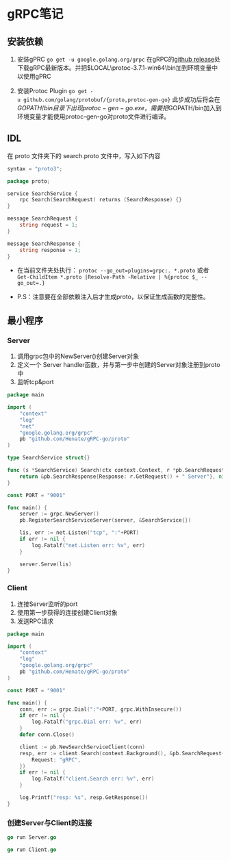 # gRPC笔记

## 安装依赖
1. 安装gPRC
`go get -u google.golang.org/grpc`
在gRPC的[github release](https://github.com/protocolbuffers/protobuf/releases)处下载gRPC最新版本。并把$LOCAL\protoc-3.7.1-win64\bin加到环境变量中以使用gPRC

2. 安装Protoc Plugin
`go get -u github.com/golang/protobuf/{proto,protoc-gen-go}`
此步成功后将会在$GOPATH/bin目录下出现protoc-gen-go.exe，需要把$GOPATH/bin加入到环境变量才能使用protoc-gen-go对proto文件进行编译。

## IDL

在 proto 文件夹下的 search.proto 文件中，写入如下内容
```go
syntax = "proto3";

package proto;

service SearchService {
    rpc Search(SearchRequest) returns (SearchResponse) {}
}

message SearchRequest {
    string request = 1;
}

message SearchResponse {
    string response = 1;
}
```
- 在当前文件夹处执行：
`protoc --go_out=plugins=grpc:. *.proto`
或者
`Get-ChildItem *.proto |Resolve-Path -Relative | %{protoc $_ --go_out=.}`

- P.S：注意要在全部依赖注入后才生成proto，以保证生成函数的完整性。


## 最小程序

### Server

1. 调用grpc包中的NewServer()创建Server对象
2. 定义一个 Server handler函数，并与第一步中创建的Server对象注册到proto中
3. 监听tcp&port

```go
package main

import (
    "context"
    "log"
    "net"
    "google.golang.org/grpc"
    pb "github.com/Henate/gRPC-go/proto"
)

type SearchService struct{}

func (s *SearchService) Search(ctx context.Context, r *pb.SearchRequest) (*pb.SearchResponse, error) {
    return &pb.SearchResponse{Response: r.GetRequest() + " Server"}, nil
}

const PORT = "9001"

func main() {
    server := grpc.NewServer()
    pb.RegisterSearchServiceServer(server, &SearchService{})

    lis, err := net.Listen("tcp", ":"+PORT)
    if err != nil {
        log.Fatalf("net.Listen err: %v", err)
    }

    server.Serve(lis)
}
```

### Client

1. 连接Server监听的port
2. 使用第一步获得的连接创建Client对象
3. 发送RPC请求

```go
package main

import (
    "context"
    "log"
    "google.golang.org/grpc"
    pb "github.com/Henate/gRPC-go/proto"
)

const PORT = "9001"

func main() {
    conn, err := grpc.Dial(":"+PORT, grpc.WithInsecure())
    if err != nil {
        log.Fatalf("grpc.Dial err: %v", err)
    }
    defer conn.Close()

    client := pb.NewSearchServiceClient(conn)
    resp, err := client.Search(context.Background(), &pb.SearchRequest{
        Request: "gRPC",
    })
    if err != nil {
        log.Fatalf("client.Search err: %v", err)
    }

    log.Printf("resp: %s", resp.GetResponse())
}
```

### 创建Server与Client的连接

```go
go run Server.go
```

```go
go run Client.go
```